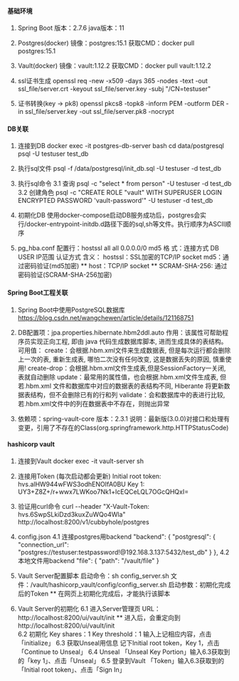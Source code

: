 ﻿#### 基础环境 ####
1. Spring Boot
    版本：2.7.6
    java版本：11

2. Postgres(docker)
    镜像：postgres:15.1
    获取CMD：docker pull postgres:15.1

3. Vault(docker)
   镜像：vault:1.12.2
   获取CMD：docker pull vault:1.12.2

4. ssl证书生成
    openssl req -new -x509 -days 365 -nodes -text -out ssl_file/server.crt -keyout ssl_file/server.key -subj "/CN=testuser"

5. 证书转换(key -> pk8)
    openssl pkcs8 -topk8 -inform PEM -outform DER -in ssl_file/server.key -out ssl_file/server.pk8 -nocrypt

#### DB关联 ####
1. 连接到DB
    docker exec -it postgres-db-server bash
    cd data/postgresql
    psql -U testuser test_db

2. 执行sql文件
    psql -f /data/postgresql/init_db.sql -U testuser -d test_db 

3. 执行sql命令
    3.1 查询
      psql -c "select * from person" -U testuser -d test_db
    3.2 创建角色
      psql -c "CREATE ROLE "vault" WITH SUPERUSER LOGIN ENCRYPTED PASSWORD 'vault-password'" -U testuser -d test_db

4. 初期化DB
    使用docker-compose启动DB服务成功后，postgres会实行/docker-entrypoint-initdb.d路径下面的sql,sh等文件。执行顺序为ASCII顺序

5. pg_hba.conf
    配置行：hostssl all all 0.0.0.0/0 md5
    格 式：连接方式 DB USER IP范围 认证方式
    含义：
      hostssl：SSL加密的TCP/IP socket
      md5：通过密码验证(md5加密)
      ** host：TCP/IP socket
      ** SCRAM-SHA-256: 通过密码验证(SCRAM-SHA-256加密)

#### Spring Boot工程关联 ####
1. Spring Boot中使用PostgreSQL数据库
    https://blog.csdn.net/wangchewen/article/details/121168751

2. DB配置项：jpa.properties.hibernate.hbm2ddl.auto
    作用：该属性可帮助程序员实现正向工程, 即由 java 代码生成数据库脚本, 进而生成具体的表结构。
    可用值： 
      create：会根据.hbm.xml文件来生成数据表, 但是每次运行都会删除上一次的表, 重新生成表, 哪怕二次没有任何改变, 这是数据丢失的原因, 慎重使用!
      create-drop：会根据.hbm.xml文件生成表,但是SessionFactory一关闭, 表就自动删除
      update：最常用的属性值，也会根据.hbm.xml文件生成表, 但若.hbm.xml 文件和数据库中对应的数据表的表结构不同, Hiberante 将更新数据表结构，但不会删除已有的行和列
      validate：会和数据库中的表进行比较, 若.hbm.xml文件中的列在数据表中不存在，则抛出异常

3. 依赖项：spring-vault-core
    版本：2.3.1
    说明：最新版(3.0.0)对接口和处理有变更，引用了不存在的Class(org.springframework.http.HTTPStatusCode)


#### hashicorp vault ####
1. 连接到Vault
    docker exec -it vault-server sh

2. 连接用Token (每次启动都会更新)
    Initial root token: hvs.alHW944wFWS3odhENOIfA0BU
    Key 1: UY3+Z8Z+/r+wwx7LWKoo7Nk1+lcEQCeLQL7OGcQHQxI=

3. 验证用curl命令
   curl --header "X-Vault-Token: hvs.6SwpSLkiDzd3kuxZuWQo4Wla" http://localhost:8200/v1/cubbyhole/postgres

4. config.json
    4.1 连接postgres用backend
      "backend": {
          "postgresql": {
          "connection_url": "postgres://testuser:testpassword!@192.168.3.137:5432/test_db"
        }
      },
    4.2 本地文件用backend
      "file": {
        "path": "/vault/file"
      }

5. Vault Server配置脚本
    启动命令：sh config_server.sh <token>
    文件：/vault/hashicorp_vault/config/config_server.sh
    启动参数：初期化完成后的Token
    ** 在网页上初期化完成后，才能执行该脚本

6. Vault Server的初期化
    6.1 进入Server管理页
      URL：http://localhost:8200/ui/vault/init
      ** 进入后，会重定向到http://localhost:8200/ui/vault/init  
    6.2 初期化
       Key shares：1
       Key threshold：1
      输入上记相应内容，点击「initialize」
    6.3 获取Unseal用信息
      记下Initial root token，Key 1，点击「Continue to Unseal」
    6.4 Unseal
       「Unseal Key Portion」输入6.3获取到的「key 1」、点击「Unseal」
    6.5 登录到Vault
       「Token」输入6.3获取到的「Initial root token」、点击「Sign In」
